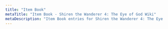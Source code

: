```yaml
---
title: "Item Book"
metaTitle: "Item Book - Shiren the Wanderer 4: The Eye of God Wiki"
metaDescription: "Item Book entries for Shiren the Wanderer 4: The Eye of God and the Devil's Navel."
---
```

